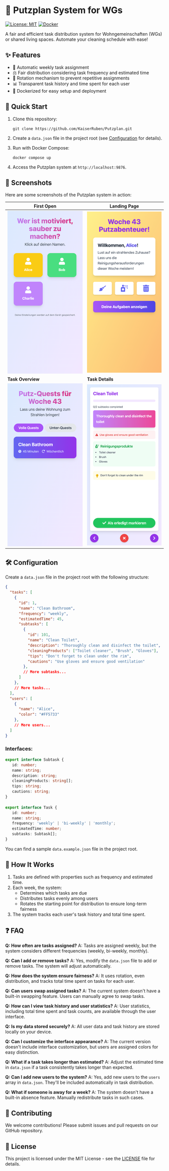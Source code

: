 # 🧹 Putzplan System for WGs

[![License: MIT](https://img.shields.io/badge/License-MIT-yellow.svg)](https://opensource.org/licenses/MIT)
[![Docker](https://img.shields.io/badge/Docker-Supported-blue.svg)](https://www.docker.com/)

A fair and efficient task distribution system for Wohngemeinschaften (WGs) or shared living spaces. Automate your cleaning schedule with ease!

## ✨ Features

- 🔄 Automatic weekly task assignment
- ⚖️ Fair distribution considering task frequency and estimated time
- 🔁 Rotation mechanism to prevent repetitive assignments
- 📊 Transparent task history and time spent for each user
- 🐳 Dockerized for easy setup and deployment

## 🚀 Quick Start

1. Clone this repository:
   ```
   git clone https://github.com/KaiserRuben/Putzplan.git
   ```

2. Create a `data.json` file in the project root (see [Configuration](#configuration) for details).

3. Run with Docker Compose:
   ```
   docker compose up
   ```

4. Access the Putzplan system at `http://localhost:9876`.

## 📸 Screenshots

Here are some screenshots of the Putzplan system in action:

| First Open | Landing Page |
|------------|--------------|
| <img src="screenshots/1.png" width="300" alt="First Open"> | <img src="screenshots/2.png" width="300" alt="Landing Page"> |
| **Task Overview** | **Task Details** |
| <img src="screenshots/3.png" width="300" alt="Task Overview"> | <img src="screenshots/4.png" width="300" alt="Task Details"> |

## 🛠️ Configuration

Create a `data.json` file in the project root with the following structure:

```json
{
  "tasks": [
    {
      "id": 1,
      "name": "Clean Bathroom",
      "frequency": "weekly",
      "estimatedTime": 45,
      "subtasks": [
        {
          "id": 101,
          "name": "Clean Toilet",
          "description": "Thoroughly clean and disinfect the toilet",
          "cleaningProducts": ["Toilet cleaner", "Brush", "Gloves"],
          "tips": "Don't forget to clean under the rim",
          "cautions": "Use gloves and ensure good ventilation"
        },
        // More subtasks...
      ]
    },
    // More tasks...
  ],
  "users": [
    {
      "name": "Alice",
      "color": "#FF5733"
    },
    // More users...
  ]
}
```

### Interfaces:
```ts
export interface Subtask {
   id: number;
   name: string;
   description: string;
   cleaningProducts: string[];
   tips: string;
   cautions: string;
}

export interface Task {
   id: number;
   name: string;
   frequency: 'weekly' | 'bi-weekly' | 'monthly';
   estimatedTime: number;
   subtasks: Subtask[];
}
```


You can find a sample `data.example.json` file in the project root.

## 🤔 How It Works

1. Tasks are defined with properties such as frequency and estimated time.
2. Each week, the system:
   - Determines which tasks are due
   - Distributes tasks evenly among users
   - Rotates the starting point for distribution to ensure long-term fairness
3. The system tracks each user's task history and total time spent.

## ❓ FAQ

**Q: How often are tasks assigned?**
A: Tasks are assigned weekly, but the system considers different frequencies (weekly, bi-weekly, monthly).

**Q: Can I add or remove tasks?**
A: Yes, modify the `data.json` file to add or remove tasks. The system will adjust automatically.

**Q: How does the system ensure fairness?**
A: It uses rotation, even distribution, and tracks total time spent on tasks for each user.

**Q: Can users swap assigned tasks?**
A: The current system doesn't have a built-in swapping feature. Users can manually agree to swap tasks.

**Q: How can I view task history and user statistics?**
A: User statistics, including total time spent and task counts, are available through the user interface.

**Q: Is my data stored securely?**
A: All user data and task history are stored locally on your device.

**Q: Can I customize the interface appearance?**
A: The current version doesn't include interface customization, but users are assigned colors for easy distinction.

**Q: What if a task takes longer than estimated?**
A: Adjust the estimated time in `data.json` if a task consistently takes longer than expected.

**Q: Can I add new users to the system?**
A: Yes, add new users to the `users` array in `data.json`. They'll be included automatically in task distribution.

**Q: What if someone is away for a week?**
A: The system doesn't have a built-in absence feature. Manually redistribute tasks in such cases.

## 🤝 Contributing

We welcome contributions! Please submit issues and pull requests on our GitHub repository.

## 📄 License

This project is licensed under the MIT License - see the [LICENSE](LICENSE) file for details.